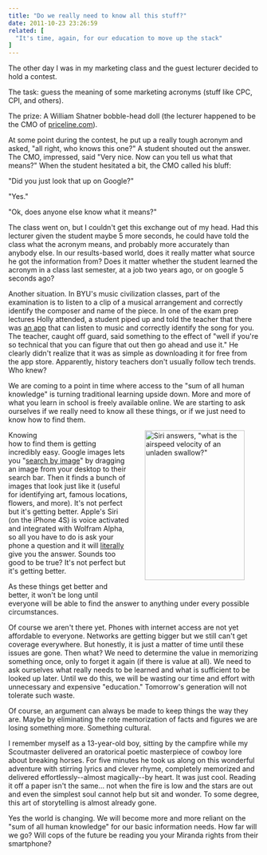 ```yaml
---
title: "Do we really need to know all this stuff?"
date: 2011-10-23 23:26:59
related: [
  "It's time, again, for our education to move up the stack"
]
---
```


The other day I was in my marketing class and the guest lecturer decided to hold a contest.

The task: guess the meaning of some marketing acronyms (stuff like CPC, CPI, and others).

The prize: A William Shatner bobble-head doll (the lecturer happened to be the CMO of [priceline.com][1]).

 [1]: http://priceline.com "Name your own prices, baby!"

At some point during the contest, he put up a really tough acronym and asked, "all right, who knows this one?" A student shouted out the answer. The CMO, impressed, said "Very nice. Now can you tell us what that means?" When the student hesitated a bit, the CMO called his bluff:

"Did you just look that up on Google?"

"Yes."

"Ok, does anyone else know what it means?"

The class went on, but I couldn't get this exchange out of my head. Had this lecturer given the student maybe 5 more seconds, he could have told the class what the acronym means, and probably more accurately than anybody else. In our results-based world, does it really matter what source he got the information from? Does it matter whether the student learned the acronym in a class last semester, at a job two years ago, or on google 5 seconds ago?

Another situation. In BYU's music civilization classes, part of the examination is to listen to a clip of a musical arrangement and correctly identify the composer and name of the piece. In one of the exam prep lectures Holly attended, a student piped up and told the teacher that there was [an app][2] that can listen to music and correctly identify the song for you. The teacher, caught off guard, said something to the effect of "well if you're so technical that you can figure that out then go ahead and use it." He clearly didn't realize that it was as simple as downloading it for free from the app store. Apparently, history teachers don't usually follow tech trends. Who knew?

 [2]: http://itunes.apple.com/us/app/shazam/id284993459?mt=8 "Shazam"

We are coming to a point in time where access to the "sum of all human knowledge" is turning traditional learning upside down. More and more of what you learn in school is freely available online. We are starting to ask ourselves if we really need to know all these things, or if we just need to know how to find them.<img alt="Siri answers, &quot;what is the airspeed velocity of an unladen swallow?&quot;" src="http://blogs.twincities.com/yourtechweblog/files/2011/10/IMG_1772.png" style="width: 200px; height: 300px; margin: 30px; float: right;" title="Siri can answer anything" />

<div style="width: 178px; float: right;">
   
</div>

Knowing how to find them is getting incredibly easy. Google images lets you "<a href="http://www.youtube.com/watch?v=t99BfDnBZcI" title="Google &quot;search by image&quot;">search by image</a>" by dragging an image from your desktop to their search bar. Then it finds a bunch of images that look just like it (useful for identifying art, famous locations, flowers, and more). It's not perfect but it's getting better. Apple's Siri (on the iPhone 4S) is voice activated and integrated with Wolfram Alpha, so all you have to do is ask your phone a question and it will <a href="http://www.youtube.com/watch?v=5pg6fho-xb4" title="Siri Demo">literally</a> give you the answer. Sounds too good to be true? It's not perfect but it's getting better.

As these things get better and better, it won't be long until everyone will be able to find the answer to anything under every possible circumstances.

Of course we aren't there yet. Phones with internet access are not yet affordable to everyone. Networks are getting bigger but we still can't get coverage everywhere. But honestly, it is just a matter of time until these issues are gone. Then what? We need to determine the value in memorizing something once, only to forget it again (if there is value at all). We need to ask ourselves what really needs to be learned and what is sufficient to be looked up later. Until we do this, we will be wasting our time and effort with unnecessary and expensive "education." Tomorrow's generation will not tolerate such waste.

Of course, an argument can always be made to keep things the way they are. Maybe by eliminating the rote memorization of facts and figures we are losing something more. Something cultural.

I remember myself as a 13-year-old boy, sitting by the campfire while my Scoutmaster delivered an oratorical poetic masterpiece of cowboy lore about breaking horses. For five minutes he took us along on this wonderful adventure with stirring lyrics and clever rhyme, completely memorized and delivered effortlessly--almost magically--by heart. It was just cool. Reading it off a paper isn't the same... not when the fire is low and the stars are out and even the simplest soul cannot help but sit and wonder. To some degree, this art of storytelling is almost already gone.

Yes the world is changing. We will become more and more reliant on the "sum of all human knowledge" for our basic information needs. How far will we go? Will cops of the future be reading you your Miranda rights from their smartphone?
